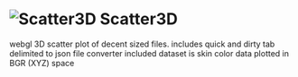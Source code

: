 ![Scatter3D](https://github.com/victusfate/cameo-bobross/raw/gh-pages/images/image.png)
Scatter3D 
===

webgl 3D scatter plot of decent sized files. includes quick and dirty tab delimited to json file converter 
included dataset is skin color data plotted in BGR (XYZ) space